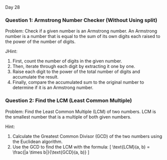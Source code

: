Day 28

### Question 1: Armstrong Number Checker (Without Using split)
Problem: Check if a given number is an Armstrong number. An Armstrong number is a number that is equal to the sum of its own digits each raised to the power of the number of digits.

JHint:
1. First, count the number of digits in the given number.
2. Then, iterate through each digit by extracting it one by one.
3. Raise each digit to the power of the total number of digits and accumulate the result.
4. Finally, compare the accumulated sum to the original number to determine if it is an Armstrong number.


### Question 2: Find the LCM (Least Common Multiple)
Problem: Find the Least Common Multiple (LCM) of two numbers. LCM is the smallest number that is a multiple of both given numbers.

Hint:
1. Calculate the Greatest Common Divisor (GCD) of the two numbers using the Euclidean algorithm.
2. Use the GCD to find the LCM with the formula:
   \[
   \text{LCM}(a, b) = \frac{|a \times b|}{\text{GCD}(a, b)}
   \]
